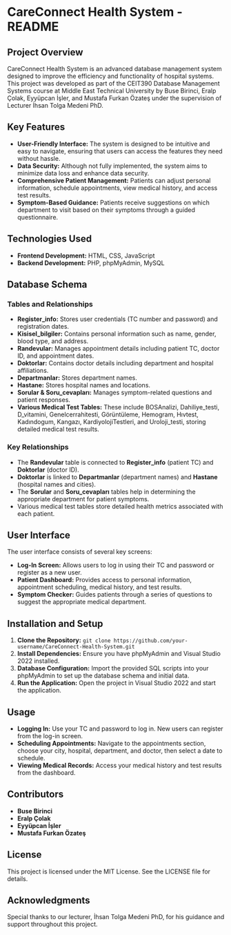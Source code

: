 # CareConnect Health System - README

## Project Overview
CareConnect Health System is an advanced database management system designed to improve the efficiency and functionality of hospital systems. This project was developed as part of the CEIT390 Database Management Systems course at Middle East Technical University by Buse Birinci, Eralp Çolak, Eyyüpcan İşler, and Mustafa Furkan Özateş under the supervision of Lecturer İhsan Tolga Medeni PhD.

## Key Features
- **User-Friendly Interface:** The system is designed to be intuitive and easy to navigate, ensuring that users can access the features they need without hassle.
- **Data Security:** Although not fully implemented, the system aims to minimize data loss and enhance data security.
- **Comprehensive Patient Management:** Patients can adjust personal information, schedule appointments, view medical history, and access test results.
- **Symptom-Based Guidance:** Patients receive suggestions on which department to visit based on their symptoms through a guided questionnaire.

## Technologies Used
- **Frontend Development:** HTML, CSS, JavaScript
- **Backend Development:** PHP, phpMyAdmin, MySQL

## Database Schema
### Tables and Relationships
- **Register_info:** Stores user credentials (TC number and password) and registration dates.
- **Kisisel_bilgiler:** Contains personal information such as name, gender, blood type, and address.
- **Randevular:** Manages appointment details including patient TC, doctor ID, and appointment dates.
- **Doktorlar:** Contains doctor details including department and hospital affiliations.
- **Departmanlar:** Stores department names.
- **Hastane:** Stores hospital names and locations.
- **Sorular & Soru_cevapları:** Manages symptom-related questions and patient responses.
- **Various Medical Test Tables:** These include BOSAnalizi, Dahiliye_testi, D_vitamini, Genelcerrahitesti, Görüntüleme, Hemogram, Hıvtest, Kadındogum, Kangazı, KardiyolojiTestleri, and Uroloji_testi, storing detailed medical test results.

### Key Relationships
- The **Randevular** table is connected to **Register_info** (patient TC) and **Doktorlar** (doctor ID).
- **Doktorlar** is linked to **Departmanlar** (department names) and **Hastane** (hospital names and cities).
- The **Sorular** and **Soru_cevapları** tables help in determining the appropriate department for patient symptoms.
- Various medical test tables store detailed health metrics associated with each patient.

## User Interface
The user interface consists of several key screens:
- **Log-In Screen:** Allows users to log in using their TC and password or register as a new user.
- **Patient Dashboard:** Provides access to personal information, appointment scheduling, medical history, and test results.
- **Symptom Checker:** Guides patients through a series of questions to suggest the appropriate medical department.

## Installation and Setup
1. **Clone the Repository:** `git clone https://github.com/your-username/CareConnect-Health-System.git`
2. **Install Dependencies:** Ensure you have phpMyAdmin and Visual Studio 2022 installed.
3. **Database Configuration:** Import the provided SQL scripts into your phpMyAdmin to set up the database schema and initial data.
4. **Run the Application:** Open the project in Visual Studio 2022 and start the application.

## Usage
- **Logging In:** Use your TC and password to log in. New users can register from the log-in screen.
- **Scheduling Appointments:** Navigate to the appointments section, choose your city, hospital, department, and doctor, then select a date to schedule.
- **Viewing Medical Records:** Access your medical history and test results from the dashboard.

## Contributors
- **Buse Birinci**
- **Eralp Çolak**
- **Eyyüpcan İşler**
- **Mustafa Furkan Özateş**

## License
This project is licensed under the MIT License. See the LICENSE file for details.

## Acknowledgments
Special thanks to our lecturer, İhsan Tolga Medeni PhD, for his guidance and support throughout this project.
